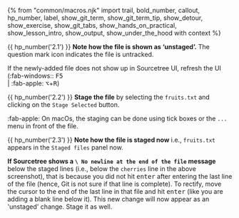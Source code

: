 {% from "common/macros.njk" import trail, bold_number, callout, hp_number, label, show_git_term, show_git_term_tip, show_detour, show_exercise, show_git_tabs, show_hands_on_practical, show_lesson_intro, show_output, show_under_the_hood with context %}

{{ hp_number('2.1') }} **Note how the file is shown as ‘unstaged’.** The question mark icon indicates the file is untracked.

<pic eager src="{{baseUrl}}/gitAndGithub/stage/images/sourcetreeWinAddedFile.png" height="220" />
<p/>

<box type="tip" seamless>

If the newly-added file does not show up in Sourcetree UI, refresh the UI (:fab-windows:: <kbd>F5</kbd><br> | :fab-apple: <kbd>⌥</kbd>+<kbd>R</kbd>)
</box>

{{ hp_number('2.2') }} **Stage the file** by selecting the `fruits.txt` and clicking on the `Stage Selected` button.

<pic eager src="{{baseUrl}}/gitAndGithub/stage/images/sourcetreeWinStageButton.png" width="350"/>
<p/>

:fab-apple: On macOs, the staging can be done using tick boxes or the `...` menu in front of the file.<br>
<pic eager src="{{baseUrl}}/gitAndGithub/stage/images/sourcetreeMacStageFile.png" />
<p/>


{{ hp_number('2.3') }} **Note how the file is staged now** i.e., `fruits.txt` appears in the `Staged files` panel now.

<pic eager src="{{baseUrl}}/gitAndGithub/stage/images/sourcetreeWinNewFileStaged.png" height="180" />
<p/>

<box type="info" seamless>

**If Sourcetree shows a `\ No newline at the end of the file` message** below the staged lines (i.e., below the `cherries` line in the above screenshot), that is because you did not hit <kbd>enter</kbd> after entering the last line of the file (hence, Git is not sure if that line is complete). To rectify, move the cursor to the end of the last line in that file and hit <kbd>enter</kbd> (like you are adding a blank line below it). This new change will now appear as an 'unstaged' change. Stage it as well.
</box>
